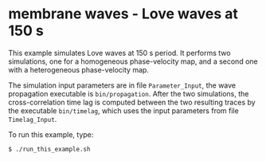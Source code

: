 # membrane waves - Love waves at 150 s

This example simulates Love waves at 150 s period.
It performs two simulations, one for a homogeneous phase-velocity map,
and a second one with a heterogeneous phase-velocity map.

The simulation input parameters are in file `Parameter_Input`, the wave propagation executable is `bin/propagation`.
After the two simulations, the cross-correlation time lag is computed between the two resulting traces
by the executable `bin/timelag`, which uses the input parameters from file `Timelag_Input`.

To run this example, type:
```
$ ./run_this_example.sh
```


